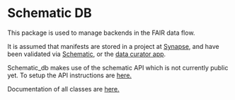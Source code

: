 # Schematic DB

This package is used to manage backends in the FAIR data flow.

It is assumed that manifests are stored in a project at [Synapse](https://www.synapse.org/),
 and have been validated via [Schematic](https://github.com/Sage-Bionetworks/schematic),
 or the [data curator app](https://github.com/Sage-Bionetworks/dcamodules).

Schematic_db makes use of the schematic API which is not currently public yet.
To setup the API instructions are [here.](https://github.com/Sage-Bionetworks/schematic/tree/develop/api)

Documentation of all classes are [here.](https://sage-bionetworks.github.io/schematic_db/)

